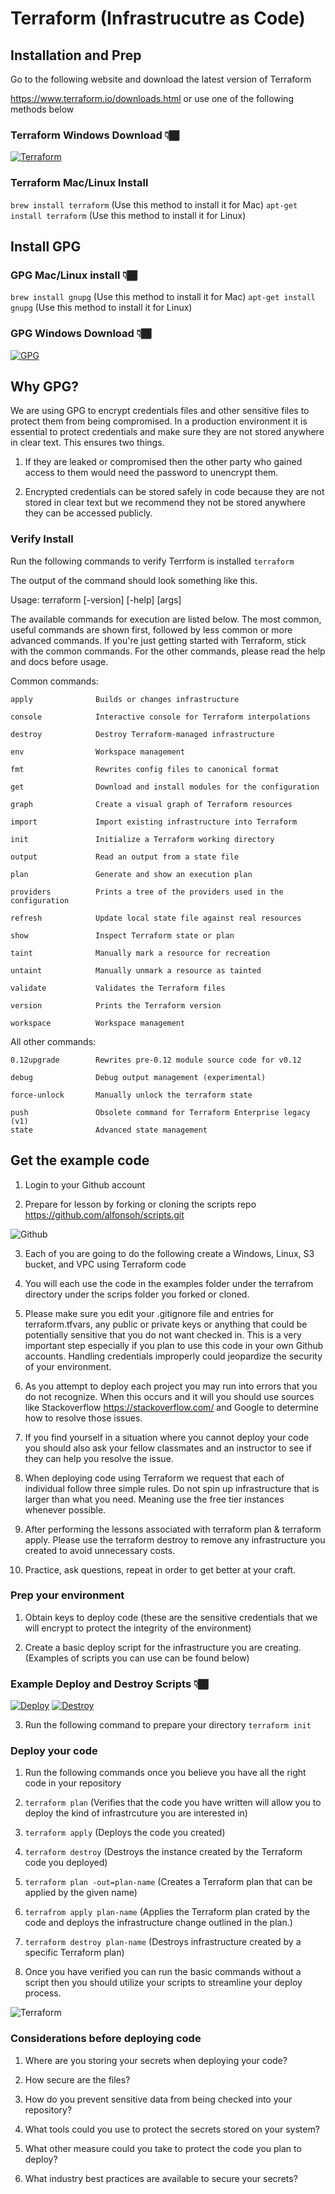 # Terraform (Infrastrucutre as Code)

## Installation and Prep

Go to the following website and download the latest version of Terraform

https://www.terraform.io/downloads.html or use one of the following methods below

### Terraform Windows Download 👇🏾
[![Terraform](terraform.png)](https://tekperfect-devops-uploads.s3-us-west-1.amazonaws.com/terraform_0.14.7_windows_amd64.zip)

### Terraform Mac/Linux Install
`brew install terraform` (Use this method to install it for Mac)
`apt-get install terraform` (Use this method to install it for Linux)

## Install GPG

### GPG Mac/Linux install 👇🏾
`brew install gnupg` (Use this method to install it for Mac)
`apt-get install gnupg` (Use this method to install it for Linux)

### GPG Windows Download 👇🏾
[![GPG](gpg.png)](https://tekperfect-devops-uploads.s3-us-west-1.amazonaws.com/gpg4win-3.1.15.exe)

## Why GPG?

We are using GPG to encrypt credentials files and other sensitive files to protect them from being compromised. In a production environment it is essential to protect credentials and make sure they are not stored anywhere in clear text. This ensures two things.

1. If they are leaked or compromised then the other party who gained access to them would need the password to unencrypt them.

2. Encrypted credentials can be stored safely in code because they are not stored in clear text but we recommend they not be stored anywhere they can be accessed publicly.


### Verify Install

Run the following commands to verify Terrform is installed `terraform`

The output of the command should look something like this.

Usage: terraform [-version] [-help] <command> [args]

The available commands for execution are listed below.
The most common, useful commands are shown first, followed by
less common or more advanced commands. If you're just getting
started with Terraform, stick with the common commands. For the
other commands, please read the help and docs before usage.

Common commands:

    apply              Builds or changes infrastructure

    console            Interactive console for Terraform interpolations

    destroy            Destroy Terraform-managed infrastructure

    env                Workspace management

    fmt                Rewrites config files to canonical format

    get                Download and install modules for the configuration

    graph              Create a visual graph of Terraform resources

    import             Import existing infrastructure into Terraform

    init               Initialize a Terraform working directory

    output             Read an output from a state file

    plan               Generate and show an execution plan

    providers          Prints a tree of the providers used in the configuration

    refresh            Update local state file against real resources

    show               Inspect Terraform state or plan

    taint              Manually mark a resource for recreation

    untaint            Manually unmark a resource as tainted

    validate           Validates the Terraform files

    version            Prints the Terraform version

    workspace          Workspace management

All other commands:

    0.12upgrade        Rewrites pre-0.12 module source code for v0.12

    debug              Debug output management (experimental)

    force-unlock       Manually unlock the terraform state

    push               Obsolete command for Terraform Enterprise legacy (v1)
    state              Advanced state management

## Get the example code

1. Login to your Github account

2. Prepare for lesson by forking or cloning the scripts repo https://github.com/alfonsoh/scripts.git

![Github](github-fork.png)

3. Each of you are going to do the following create a Windows, Linux, S3 bucket, and VPC using Terraform code

4. You will each use the code in the examples folder under the terrafrom directory under the scrips folder you forked or cloned.

5. Please make sure you edit your .gitignore file and entries for terraform.tfvars, any public or private keys or anything that could be potentially sensitive that you do not want checked in. This is a very important step especially if you plan to use this code in your own Github accounts. Handling credentials improperly could jeopardize the security of your environment.

6. As you attempt to deploy each project you may run into errors that you do not recognize. When this occurs and it will you should use sources like Stackoverflow https://stackoverflow.com/ and Google to determine how to resolve those issues.

7. If you find yourself in a situation where you cannot deploy your code you should also ask your fellow classmates and an instructor to see if they can help you resolve the issue.

8. When deploying code using Terraform we request that each of individual follow three simple rules. Do not spin up infrastructure that is larger than what you need. Meaning use the free tier instances whenever possible.

9. After performing the lessons associated with terraform plan & terraform apply. Please use the terraform destroy to remove any infrastructure you created to avoid unnecessary costs.

10. Practice, ask questions, repeat in order to get better at your craft.


### Prep your environment

1. Obtain keys to deploy code (these are the sensitive credentials that we will encrypt to protect the integrity of the environment)

2. Create a basic deploy script for the infrastructure you are creating. (Examples of scripts you can use can be found below)

### Example Deploy and Destroy Scripts 👇🏾
[![Deploy](bash.png)](https://github.com/alfonsoh/scripts/blob/master/bash/deploy.sh)
[![Destroy](bash.png)](https://github.com/alfonsoh/scripts/blob/master/bash/destroy.sh)

3. Run the following command to prepare your directory `terraform init`

### Deploy your code

1. Run the following commands once you believe you have all the right code in your repository

2. `terraform plan` (Verifies that the code you have written will allow you to deploy the kind of infrastrcuture you are interested in)

3. `terraform apply` (Deploys the code you created)

4. `terraform destroy` (Destroys the instance created by the Terraform code you deployed)

5. `terraform plan -out=plan-name` (Creates a Terraform plan that can be applied by the given name)

6. `terrafrom apply plan-name` (Applies the Terraform plan crated by the code and deploys the infrastructure change outlined in the plan.)

7. `terraform destroy plan-name` (Destroys infrastructure created by a specific Terraform plan)

8. Once you have verified you can run the basic commands without a script then you should utilize your scripts to streamline your deploy process.

![Terraform](terraform.png)

### Considerations before deploying code

1. Where are you storing your secrets when deploying your code?

2. How secure are the files?

3. How do you prevent sensitive data from being checked into your repository?

4. What tools could you use to protect the secrets stored on your system?

5. What other measure could you take to protect the code you plan to deploy?

6. What industry best practices are available to secure your secrets?
